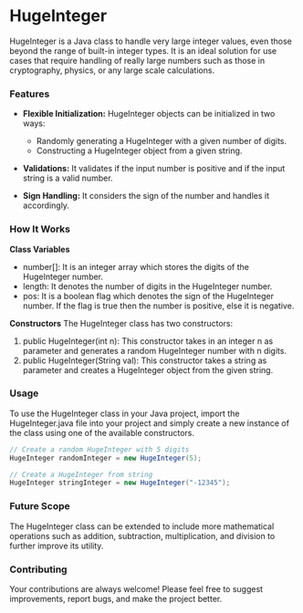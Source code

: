 # HugeInteger
HugeInteger is a Java class to handle very large integer values, even those beyond the range of built-in integer types. It is an ideal solution for use cases that require handling of really large numbers such as those in cryptography, physics, or any large scale calculations.

### Features
- **Flexible Initialization:** HugeInteger objects can be initialized in two ways:
  - Randomly generating a HugeInteger with a given number of digits.
  - Constructing a HugeInteger object from a given string.
- **Validations:** It validates if the input number is positive and if the input string is a valid number.

- **Sign Handling:** It considers the sign of the number and handles it accordingly.

### How It Works
**Class Variables**
- number[]: It is an integer array which stores the digits of the HugeInteger number.
- length: It denotes the number of digits in the HugeInteger number.
- pos: It is a boolean flag which denotes the sign of the HugeInteger number. If the flag is true then the number is positive, else it is negative.

**Constructors**
The HugeInteger class has two constructors:
1. public HugeInteger(int n): This constructor takes in an integer n as parameter and generates a random HugeInteger number with n digits.
2. public HugeInteger(String val): This constructor takes a string as parameter and creates a HugeInteger object from the given string.

### Usage
To use the HugeInteger class in your Java project, import the HugeInteger.java file into your project and simply create a new instance of the class using one of the available constructors.

```java
// Create a random HugeInteger with 5 digits
HugeInteger randomInteger = new HugeInteger(5);

// Create a HugeInteger from string
HugeInteger stringInteger = new HugeInteger("-12345");
```

### Future Scope
The HugeInteger class can be extended to include more mathematical operations such as addition, subtraction, multiplication, and division to further improve its utility.

### Contributing
Your contributions are always welcome! Please feel free to suggest improvements, report bugs, and make the project better.

